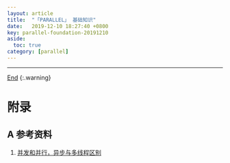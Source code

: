```yaml
---
layout: article
title:  "「PARALLEL」 基础知识"
date:   2019-12-10 18:27:40 +0800
key: parallel-foundation-20191210
aside:
  toc: true
category: [parallel]
---
```

<span id='head'></span>

<!--more-->


-------------------  
[End](#head)
{:.warning}  


# 附录
## A 参考资料
1. [并发和并行，异步与多线程区别](https://blog.csdn.net/qiuyubo1/article/details/80288525)     
